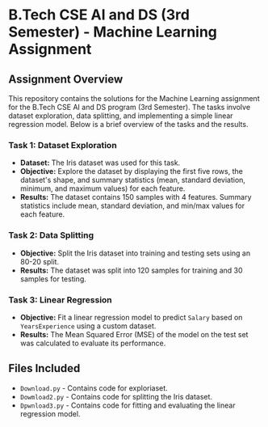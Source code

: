 

# B.Tech CSE AI and DS (3rd Semester) - Machine Learning Assignment

## Assignment Overview

This repository contains the solutions for the Machine Learning assignment for the B.Tech CSE AI and DS program (3rd Semester). The tasks involve dataset exploration, data splitting, and implementing a simple linear regression model. Below is a brief overview of the tasks and the results.

### Task 1: Dataset Exploration

- **Dataset:** The Iris dataset was used for this task.
- **Objective:** Explore the dataset by displaying the first five rows, the dataset's shape, and summary statistics (mean, standard deviation, minimum, and maximum values) for each feature.
- **Results:** The dataset contains 150 samples with 4 features. Summary statistics include mean, standard deviation, and min/max values for each feature.

### Task 2: Data Splitting

- **Objective:** Split the Iris dataset into training and testing sets using an 80-20 split.
- **Results:** The dataset was split into 120 samples for training and 30 samples for testing.

### Task 3: Linear Regression

- **Objective:** Fit a linear regression model to predict `Salary` based on `YearsExperience` using a custom dataset.
- **Results:** The Mean Squared Error (MSE) of the model on the test set was calculated to evaluate its performance.

## Files Included

- `Download.py` - Contains code for exploriaset.
- `Dowmload2.py` - Contains code for splitting the Iris dataset.
- `Dpwnload3.py` - Contains code for fitting and evaluating the linear regression model.



